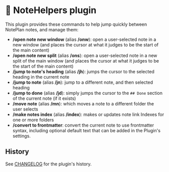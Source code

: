 # 📙 NoteHelpers plugin
This plugin provides these commands to help jump quickly between NotePlan notes, and manage them:
- **/open note new window** (alias **/onw**): open a user-selected note in a new window (and places the cursor at what it judges to be the start of the main content)
- **/open note new split** (alias **/ons**): open a user-selected note in a new split of the main window (and places the cursor at what it judges to be the start of the main content)
- **/jump to note's heading** (alias **/jh**): jumps the cursor to the selected heading in the current note
- **/jump to note** (alias **/jn**): jump to a different note, and then selected heading
- **/jump to done** (alias **/jd**): simply jumps the cursor to the `## Done` section of the current note (if it exists)
- **/move note** (alias **/mn**): which moves a note to a different folder the user selects
- **/make notes index** (alias **/index**): makes or updates note link Indexes for one or more folders
- **/convert to frontmatter**: convert the current note to use frontmatter syntax, including optional default text that can be added in the Plugin's settings.

## History
See [CHANGELOG](CHANGELOG.md) for the plugin's history.
